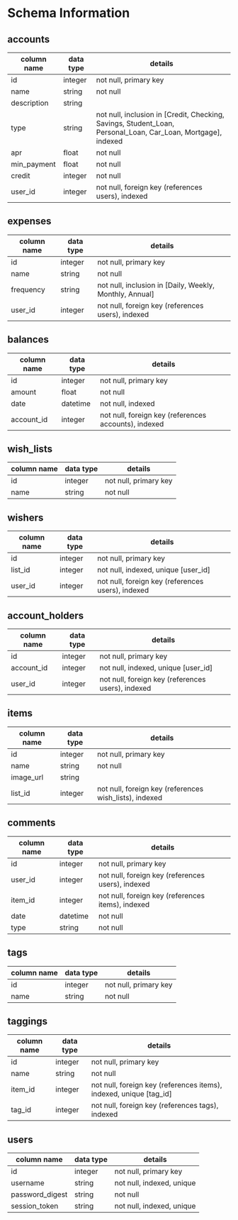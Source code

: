 # Schema Information

## accounts
column name | data type | details
------------|-----------|-----------------------
id          | integer   | not null, primary key
name        | string    | not null
description | string    |
type        | string    | not null, inclusion in [Credit, Checking, Savings, Student_Loan, Personal_Loan, Car_Loan, Mortgage], indexed
apr         | float     | not null
min_payment | float     | not null
credit      | integer   | not null
user_id     | integer   | not null, foreign key (references users), indexed

## expenses
column name | data type | details
------------|-----------|-----------------------
id          | integer   | not null, primary key
name        | string    | not null
frequency   | string    | not null, inclusion in [Daily, Weekly, Monthly, Annual]
user_id     | integer   | not null, foreign key (references users), indexed

## balances
column name | data type | details
------------|-----------|-----------------------
id          | integer   | not null, primary key
amount      | float     | not null
date        | datetime  | not null, indexed
account_id  | integer   | not null, foreign key (references accounts), indexed

## wish_lists
column name | data type | details
------------|-----------|-----------------------
id          | integer   | not null, primary key
name        | string    | not null

## wishers
column name | data type | details
------------|-----------|-----------------------
id          | integer   | not null, primary key
list_id     | integer   | not null, indexed, unique [user_id]
user_id     | integer   | not null, foreign key (references users), indexed

## account_holders
column name | data type | details
------------|-----------|-----------------------
id          | integer   | not null, primary key
account_id  | integer   | not null, indexed, unique [user_id]
user_id     | integer   | not null, foreign key (references users), indexed

## items
column name | data type | details
------------|-----------|-----------------------
id          | integer   | not null, primary key
name        | string    | not null
image_url   | string    |
list_id     | integer   | not null, foreign key (references wish_lists), indexed


## comments
column name | data type | details
------------|-----------|-----------------------
id          | integer   | not null, primary key
user_id     | integer   | not null, foreign key (references users), indexed
item_id     | integer   | not null, foreign key (references items), indexed
date        | datetime  | not null
type        | string    | not null

## tags
column name | data type | details
------------|-----------|-----------------------
id          | integer   | not null, primary key
name        | string    | not null

## taggings
column name | data type | details
------------|-----------|-----------------------
id          | integer   | not null, primary key
name        | string    | not null
item_id     | integer   | not null, foreign key (references items), indexed, unique [tag_id]
tag_id      | integer   | not null, foreign key (references tags), indexed

## users
column name     | data type | details
----------------|-----------|-----------------------
id              | integer   | not null, primary key
username        | string    | not null, indexed, unique
password_digest | string    | not null
session_token   | string    | not null, indexed, unique
